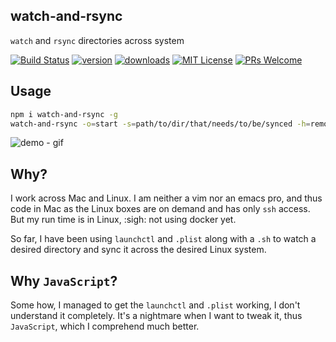 watch-and-rsync
---

`watch` and `rsync` directories across system

[![Build Status](https://img.shields.io/travis/sarbbottam/watch-and-rsync.svg?style=flat-square)](https://travis-ci.org/sarbbottam/watch-and-rsync)
[![version](https://img.shields.io/npm/v/watch-and-rsync.svg?style=flat-square)](http://npm.im/watch-and-rsync)
[![downloads](https://img.shields.io/npm/dm/watch-and-rsync.svg?style=flat-square)](http://npm-stat.com/charts.html?package=watch-and-rsync&from=2015-08-01)
[![MIT License](https://img.shields.io/npm/l/watch-and-rsync.svg?style=flat-square)](http://opensource.org/licenses/MIT)
[![PRs Welcome](https://img.shields.io/badge/PRs-welcome-brightgreen.svg?style=flat-square)](http://makeapullrequest.com)

## Usage

```sh
npm i watch-and-rsync -g
watch-and-rsync -o=start -s=path/to/dir/that/needs/to/be/synced -h=remote-host-(name|ip)
```

 ![demo - gif](http://i.imgur.com/2a7ptkn.gif)

## Why?

I work across Mac and Linux.
I am neither a vim nor an emacs pro, and thus code in Mac as the Linux boxes are on demand and has only `ssh` access.
But my run time is in Linux, :sigh: not using docker yet.

So far, I have been using `launchctl` and `.plist` along with a `.sh` to watch a desired directory and sync it across the desired Linux system.

## Why `JavaScript`?

Some how, I managed to get the `launchctl` and `.plist` working, I don't understand it completely.
It's a nightmare when I want to tweak it, thus `JavaScript`, which I comprehend much better.
